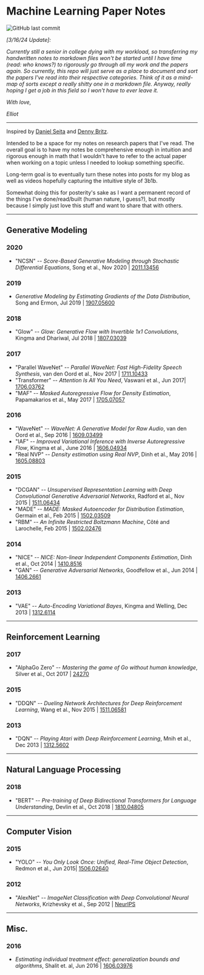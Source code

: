 # Machine Learning Paper Notes
![GitHub last commit](https://img.shields.io/github/last-commit/elliothha/paper-notes)

*[3/16/24 Update]:* 

*Currently still a senior in college dying with my workload, so transferring my handwritten notes to markdown files won't be started until I have time (read: who knows?) to rigorously go through all my work and the papers again. So currently, this repo will just serve as a place to document and sort the papers I've read into their respective categories. Think of it as a mind-map of sorts except a really shitty one in a markdown file. Anyway, really hoping I get a job in this field so I won't have to ever leave it.*

*With love,*

*Elliot*

---

Inspired by [Daniel Seita](https://github.com/DanielTakeshi/Paper_Notes) and [Denny Britz](https://github.com/dennybritz/deeplearning-papernotes).

Intended to be a space for my notes on research papers that I've read. The overall goal is to have my notes be comprehensive enough in intuition and rigorous enough in math that I wouldn't have to refer to the actual paper when working on a topic unless I needed to lookup something specific. 

Long-term goal is to eventually turn these notes into posts for my blog as well as videos hopefully capturing the intuitive style of 3b1b. 

Somewhat doing this for posterity's sake as I want a permanent record of the things I've done/read/built (human nature, I guess?), but mostly because I simply just love this stuff and want to share that with others.

---

## Generative Modeling

### 2020
- "NCSN" -- *Score-Based Generative Modeling through Stochastic Differential Equations*, Song et al., Nov 2020 | [2011.13456](https://arxiv.org/abs/2011.13456)

### 2019
- *Generative Modeling by Estimating Gradients of the Data Distribution*, Song and Ermon, Jul 2019 | [1907.05600](https://arxiv.org/abs/1907.05600)

### 2018
- "Glow" -- *Glow: Generative Flow with Invertible 1x1 Convolutions*, Kingma and Dhariwal, Jul 2018 | [1807.03039](https://arxiv.org/abs/1807.03039)

### 2017
- "Parallel WaveNet" -- *Parallel WaveNet: Fast High-Fidelity Speech Synthesis*, van den Oord et al., Nov 2017 | [1711.10433](https://arxiv.org/abs/1711.10433)
- "Transformer" -- *Attention Is All You Need*, Vaswani et al., Jun 2017| [1706.03762](https://arxiv.org/abs/1706.03762)
- "MAF" -- *Masked Autoregressive Flow for Density Estimation*, Papamakarios et al., May 2017 | [1705.07057](https://arxiv.org/abs/1705.07057)

### 2016
- "WaveNet" -- *WaveNet: A Generative Model for Raw Audio*, van den Oord et al., Sep 2016 | [1609.03499](https://arxiv.org/abs/1609.03499)
- "IAF" -- *Improved Variational Inference with Inverse Autoregressive Flow*, Kingma et al., June 2016 | [1606.04934](https://arxiv.org/abs/1606.04934)
- "Real NVP" -- *Density estimation using Real NVP*, Dinh et al., May 2016 | [1605.08803](https://arxiv.org/abs/1605.08803)

### 2015
- "DCGAN" -- *Unsupervised Representation Learning with Deep Convolutional Generative Adversarial Networks*, Radford et al., Nov 2015 | [1511.06434](https://arxiv.org/abs/1511.06434)
- "MADE" -- *MADE: Masked Autoencoder for Distribution Estimation*, Germain et al., Feb 2015 | [1502.03509](https://arxiv.org/abs/1502.03509)
- "RBM" -- *An Infinite Restricted Boltzmann Machine*, Côté and Larochelle, Feb 2015 | [1502.02476](https://arxiv.org/abs/1502.02476)

### 2014
- "NICE" -- *NICE: Non-linear Independent Components Estimation*, Dinh et al., Oct 2014 | [1410.8516](https://arxiv.org/abs/1410.8516)
- "GAN" -- *Generative Adversarial Networks*, Goodfellow et al., Jun 2014 | [1406.2661](https://arxiv.org/abs/1406.2661)

### 2013
- "VAE" -- *Auto-Encoding Variational Bayes*, Kingma and Welling, Dec 2013 | [1312.6114](https://arxiv.org/abs/1312.6114)

---

## Reinforcement Learning

### 2017
- "AlphaGo Zero" -- *Mastering the game of Go without human knowledge*, Silver et al., Oct 2017 | [24270](https://www.nature.com/articles/nature24270)

### 2015
- "DDQN" -- *Dueling Network Architectures for Deep Reinforcement Learning*, Wang et al., Nov 2015 | [1511.06581](https://arxiv.org/abs/1511.06581)

### 2013
- "DQN" -- *Playing Atari with Deep Reinforcement Learning*, Mnih et al., Dec 2013 | [1312.5602](https://arxiv.org/abs/1312.5602)

---

## Natural Language Processing

### 2018
- "BERT" -- *Pre-training of Deep Bidirectional Transformers for Language Understanding*, Devlin et al., Oct 2018 | [1810.04805](https://arxiv.org/abs/1810.04805)

---

## Computer Vision
### 2015
- "YOLO" -- *You Only Look Once: Unified, Real-Time Object Detection*, Redmon et al., Jun 2015| [1506.02640](https://arxiv.org/abs/1506.02640)

### 2012
- "AlexNet" -- *ImageNet Classification with Deep Convolutional Neural Networks*, Krizhevsky et al., Sep 2012 | [NeurIPS](https://papers.nips.cc/paper_files/paper/2012/hash/c399862d3b9d6b76c8436e924a68c45b-Abstract.html)

---

## Misc.

### 2016
- *Estimating individual treatment effect: generalization bounds and algorithms*, Shalit et. al, Jun 2016 | [1606.03976](https://arxiv.org/abs/1606.03976)
